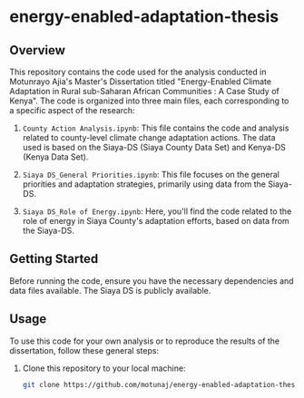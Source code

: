 # energy-enabled-adaptation-thesis

## Overview

This repository contains the code used for the analysis conducted in Motunrayo Ajia's Master's Dissertation titled "Energy-Enabled Climate Adaptation in Rural sub-Saharan African Communities : A Case Study of Kenya". 
The code is organized into three main files, each corresponding to a specific aspect of the research:

1. `County Action Analysis.ipynb`: This file contains the code and analysis related to county-level climate change adaptation actions. The data used is based on the Siaya-DS (Siaya County Data Set) and Kenya-DS (Kenya Data Set).

2. `Siaya DS_General Priorities.ipynb`: This file focuses on the general priorities and adaptation strategies, primarily using data from the Siaya-DS.

3. `Siaya DS_Role of Energy.ipynb`: Here, you'll find the code related to the role of energy in Siaya County's adaptation efforts, based on data from the Siaya-DS.

## Getting Started

Before running the code, ensure you have the necessary dependencies and data files available. The Siaya DS is publicly available.

## Usage

To use this code for your own analysis or to reproduce the results of the dissertation, follow these general steps:

1. Clone this repository to your local machine:

   ```bash
   git clone https://github.com/motunaj/energy-enabled-adaptation-thesis.git
